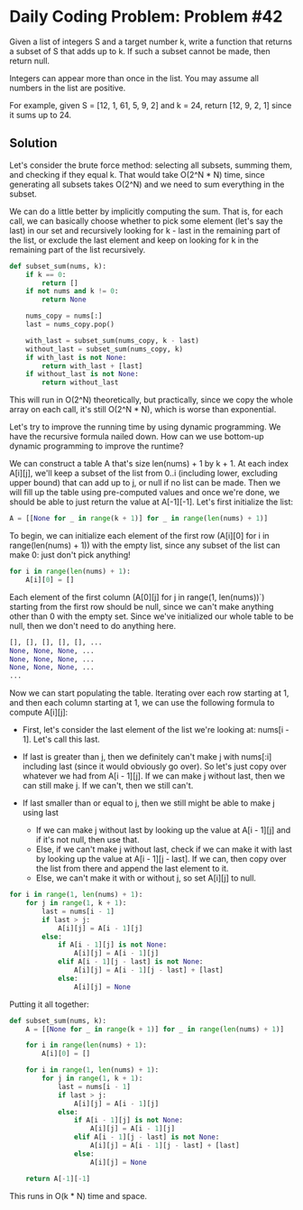 # Daily Coding Problem: Problem #42

Given a list of integers S and a target number k, write a function that returns a subset of S that adds up to k. If such a subset cannot be made, then return null.

Integers can appear more than once in the list. You may assume all numbers in the list are positive.

For example, given S = [12, 1, 61, 5, 9, 2] and k = 24, return [12, 9, 2, 1] since it sums up to 24.

## Solution

Let's consider the brute force method: selecting all subsets, summing them, and checking if they equal k. That would take O(2^N * N) time, since generating all subsets takes O(2^N) and we need to sum everything in the subset.

We can do a little better by implicitly computing the sum. That is, for each call, we can basically choose whether to pick some element (let's say the last) in our set and recursively looking for k - last in the remaining part of the list, or exclude the last element and keep on looking for k in the remaining part of the list recursively.

```python
def subset_sum(nums, k):
    if k == 0:
        return []
    if not nums and k != 0:
        return None

    nums_copy = nums[:]
    last = nums_copy.pop()

    with_last = subset_sum(nums_copy, k - last)
    without_last = subset_sum(nums_copy, k)
    if with_last is not None:
        return with_last + [last]
    if without_last is not None:
        return without_last
```

This will run in O(2^N) theoretically, but practically, since we copy the whole array on each call, it's still O(2^N * N), which is worse than exponential.

Let's try to improve the running time by using dynamic programming. We have the recursive formula nailed down. How can we use bottom-up dynamic programming to improve the runtime?

We can construct a table A that's size len(nums) + 1 by k + 1. At each index A[i][j], we'll keep a subset of the list from 0..i (including lower, excluding upper bound) that can add up to j, or null if no list can be made. Then we will fill up the table using pre-computed values and once we're done, we should be able to just return the value at A[-1][-1]. Let's first initialize the list:

```python
A = [[None for _ in range(k + 1)] for _ in range(len(nums) + 1)]
```

To begin, we can initialize each element of the first row (A[i][0] for i in range(len(nums) + 1)) with the empty list, since any subset of the list can make 0: just don't pick anything!

```python
for i in range(len(nums) + 1):
    A[i][0] = []
```

Each element of the first column (A[0][j] for j in range(1, len(nums))`) starting from the first row should be null, since we can't make anything other than 0 with the empty set. Since we've initialized our whole table to be null, then we don't need to do anything here.

```python
[], [], [], [], [], ...
None, None, None, ...
None, None, None, ...
None, None, None, ...
...
```

Now we can start populating the table. Iterating over each row starting at 1, and then each column starting at 1, we can use the following formula to compute A[i][j]:

- First, let's consider the last element of the list we're looking at: nums[i - 1]. Let's call this last.

- If last is greater than j, then we definitely can't make j with nums[:i] including last (since it would obviously go over). So let's just copy over whatever we had from A[i - 1][j]. If we can make j without last, then we can still make j. If we can't, then we still can't.

- If last smaller than or equal to j, then we still might be able to make j using last
  - If we can make j without last by looking up the value at A[i - 1][j] and if it's not null, then use that.
  - Else, if we can't make j without last, check if we can make it with   last by looking up the value at A[i - 1][j -     last]. If we can,    then copy over the list from there and append the last element to     it.
  - Else, we can't make it with or without j, so set A[i][j] to null.

```python
for i in range(1, len(nums) + 1):
    for j in range(1, k + 1):
        last = nums[i - 1]
        if last > j:
            A[i][j] = A[i - 1][j]
        else:
            if A[i - 1][j] is not None:
                A[i][j] = A[i - 1][j]
            elif A[i - 1][j - last] is not None:
                A[i][j] = A[i - 1][j - last] + [last]
            else:
                A[i][j] = None
```

Putting it all together:

```python
def subset_sum(nums, k):
    A = [[None for _ in range(k + 1)] for _ in range(len(nums) + 1)]

    for i in range(len(nums) + 1):
        A[i][0] = []

    for i in range(1, len(nums) + 1):
        for j in range(1, k + 1):
            last = nums[i - 1]
            if last > j:
                A[i][j] = A[i - 1][j]
            else:
                if A[i - 1][j] is not None:
                    A[i][j] = A[i - 1][j]
                elif A[i - 1][j - last] is not None:
                    A[i][j] = A[i - 1][j - last] + [last]
                else:
                    A[i][j] = None

    return A[-1][-1]
```

This runs in O(k * N) time and space.

